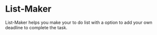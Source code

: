 # List-Maker
List-Maker helps you make your to do list with a option to add your own deadline to complete the task.
